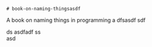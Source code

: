     # book-on-naming-thingsasdf  
A book on naming things in programming
a 
dfsasdf  sdf 

 ds 
asdfadf
ss   
asd
                     